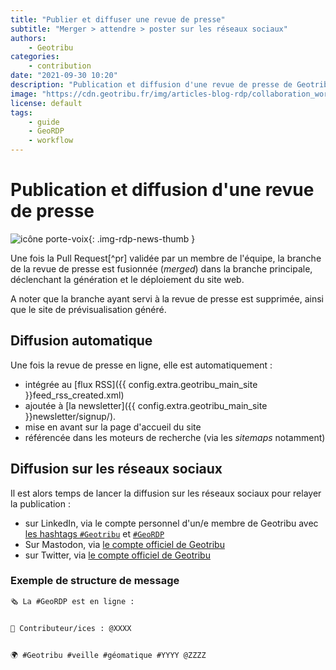 ```yaml
---
title: "Publier et diffuser une revue de presse"
subtitle: "Merger > attendre > poster sur les réseaux sociaux"
authors:
    - Geotribu
categories:
    - contribution
date: "2021-09-30 10:20"
description: "Publication et diffusion d'une revue de presse de Geotribu (GeoRDP)."
image: "https://cdn.geotribu.fr/img/articles-blog-rdp/collaboration_world.png"
license: default
tags:
    - guide
    - GeoRDP
    - workflow
---
```


# Publication et diffusion d'une revue de presse

![icône porte-voix](https://cdn.geotribu.fr/img/internal/icons-rdp-news/journalisme.png "icône porte-voix"){: .img-rdp-news-thumb }

Une fois la Pull Request[^pr] validée par un membre de l'équipe, la branche de la revue de presse est fusionnée (*merged*) dans la branche principale, déclenchant la génération et le déploiement du site web.

A noter que la branche ayant servi à la revue de presse est supprimée, ainsi que le site de prévisualisation généré.

## Diffusion automatique

Une fois la revue de presse en ligne, elle est automatiquement :

- intégrée au [flux RSS]({{ config.extra.geotribu_main_site }}feed_rss_created.xml)
- ajoutée à [la newsletter]({{ config.extra.geotribu_main_site }}newsletter/signup/).
- mise en avant sur la page d'accueil du site
- référencée dans les moteurs de recherche (via les *sitemaps* notamment)

## Diffusion sur les réseaux sociaux

Il est alors temps de lancer la diffusion sur les réseaux sociaux pour relayer la publication :

- sur LinkedIn, via le compte personnel d'un/e membre de Geotribu avec [les hashtags `#Geotribu`](https://www.linkedin.com/feed/hashtag/?keywords=geotribu) et [`#GeoRDP`](https://www.linkedin.com/feed/hashtag/?keywords=geordp)
- Sur Mastodon, via [le compte officiel de Geotribu](https://mapstodon.space/@geotribu/)
- sur Twitter, via [le compte officiel de Geotribu](https://twitter.com/geotribu/)

### Exemple de structure de message

```txt
🗞 La #GeoRDP est en ligne :


👥 Contributeur/ices : @XXXX


🌍 #Geotribu #veille #géomatique #YYYY @ZZZZ
```
